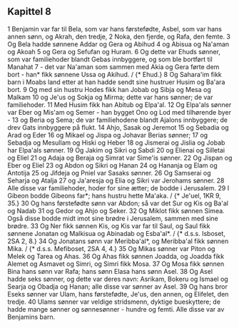 ## Kapittel 8

1 Benjamin var far til Bela, som var hans førstefødte, Asbel, som var hans annen sønn, og Akrah, den tredje,
2 Noka, den fjerde, og Rafa, den femte.
3 Og Bela hadde sønnene Addar og Gera og Abihud
4 og Abisua og Na'aman og Akoah
5 og Gera og Sefufan og Huram.
6 Og dette var Ehuds sønner, som var familiehoder blandt Gebas innbyggere, og som ble bortført til Manahat
7 - det var Na'aman som sammen med Akia og Gera førte dem bort - han* fikk sønnene Ussa og Akihud. / {* Ehud.}
8 Og Sahara'im fikk barn i Moabs land etter at han hadde sendt sine hustruer Husim og Ba'ara bort.
9 Og med sin hustru Hodes fikk han Jobab og Sibja og Mesa og Malkam
10 og Je'us og Sokja og Mirma; dette var hans sønner; de var familiehoder.
11 Med Husim fikk han Abitub og Elpa'al.
12 Og Elpa'als sønner var Eber og Mis'am og Semer - han bygget Ono og Lod med tilhørende byer -
13 og Beria og Sema; de var familiehodene blandt Ajalons innbyggere; de drev Gats innbyggere på flukt.
14 Ahjo, Sasak og Jeremot
15 og Sebadia og Arad og Eder
16 og Mikael og Jispa og Johavar Berias sønner;
17 og Sebadja og Mesullam og Hiski og Heber
18 og Jismerai og Jislia og Jobab har Elpa'als sønner.
19 Og Jakim og Sikri og Sabdi
20 og Elienai og Silletai og Eliel
21 og Adaja og Beraja og Simrat var Sime'is sønner.
22 Og Jispan og Eber og Eliel
23 og Abdon og Sikri og Hanan
24 og Hananja og Elam og Antotija
25 og Jifdeja og Pniel var Sasaks sønner.
26 Og Samserai og Seharja og Atalja
27 og Ja'aresja og Elia og Sikri var Jerohams sønner.
28 Alle disse var familiehoder, hoder for sine ætter; de bodde i Jerusalem.
29 I Gibeon bodde Gibeons far*; hans hustru hette Ma'aka. / {* Je'uel, 1KR 9, 35.}
30 Og hans førstefødte sønn var Abdon; så var det Sur og Kis og Ba'al og Nadab
31 og Gedor og Ahjo og Seker.
32 Og Miklot fikk sønnen Simea. Også disse bodde midt imot sine brødre i Jerusalem, sammen med sine brødre.
33 Og Ner fikk sønnen Kis, og Kis var far til Saul, og Saul fikk sønnene Jonatan og Malkisua og Abinadab og Esba'al*. / {* d.s.s. Isboset, 2SA 2, 8.}
34 Og Jonatans sønn var Meribba'al*, og Meribba'al fikk sønnen Mika. / {* d.s.s. Mefiboset, 2SA 4, 4.}
35 Og Mikas sønner var Piton og Melek og Tarea og Ahas.
36 Og Ahas fikk sønnen Joadda, og Joadda fikk Alemet og Asmavet og Simri, og Simri fikk Mosa.
37 Og Mosa fikk sønnen Bina hans sønn var Rafa; hans sønn Elasa hans sønn Asel.
38 Og Asel hadde seks sønner, og dette var deres navn: Asrikam, Bokeru og Ismael og Searja og Obadja og Hanan; alle disse var sønner av Asel.
39 Og hans bror Eseks sønner var Ulam, hans førstefødte, Je'us, den annen, og Elifelet, den tredje.
40 Ulams sønner var veldige stridsmenn, dyktige bueskyttere; de hadde mange sønner og sønnesønner - hundre og femti. Alle disse var av Benjamins barn.
